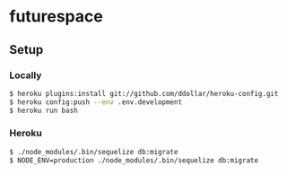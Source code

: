 # futurespace


## Setup

### Locally

```bash
$ heroku plugins:install git://github.com/ddollar/heroku-config.git
$ heroku config:push --env .env.development
$ heroku run bash
```

### Heroku

```bash
$ ./node_modules/.bin/sequelize db:migrate
$ NODE_ENV=production ./node_modules/.bin/sequelize db:migrate
```
